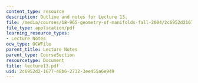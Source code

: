 ```yaml
---
content_type: resource
description: Outline and notes for Lecture 13.
file: /media/courses/18-965-geometry-of-manifolds-fall-2004/2c6952d2167748b627323ee455a6e949_lecture13.pdf
file_type: application/pdf
learning_resource_types:
- Lecture Notes
ocw_type: OCWFile
parent_title: Lecture Notes
parent_type: CourseSection
resourcetype: Document
title: lecture13.pdf
uid: 2c6952d2-1677-48b6-2732-3ee455a6e949
---
```

